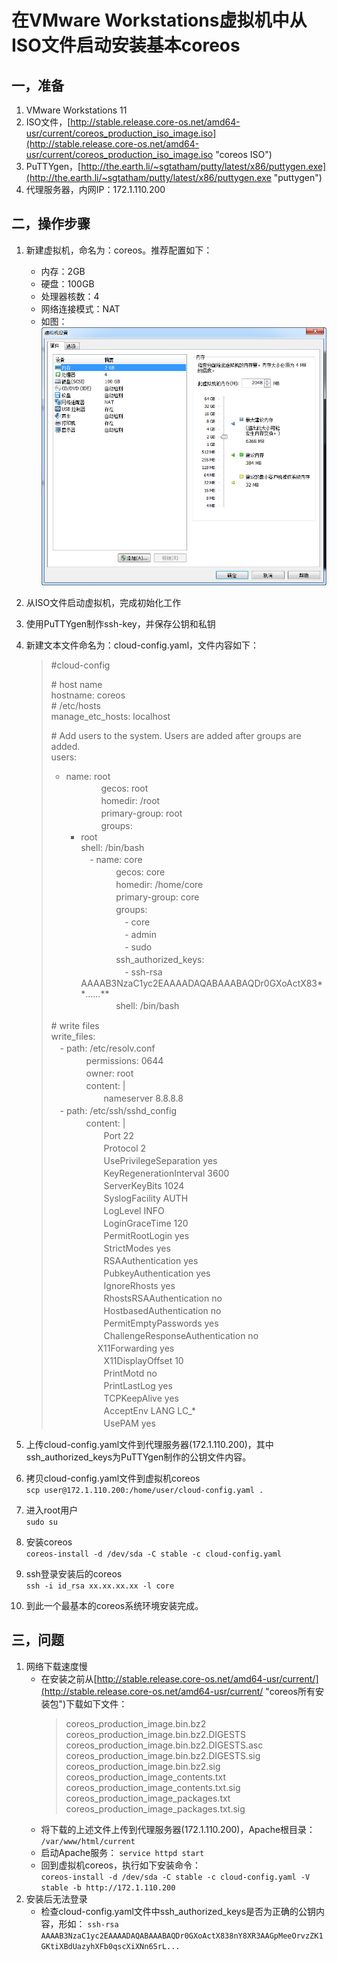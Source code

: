 # 在VMware Workstations虚拟机中从ISO文件启动安装基本coreos #
## 一，准备 ##
1. VMware Workstations 11
2. ISO文件，[http://stable.release.core-os.net/amd64-usr/current/coreos_production_iso_image.iso](http://stable.release.core-os.net/amd64-usr/current/coreos_production_iso_image.iso "coreos ISO")
3. PuTTYgen，[http://the.earth.li/~sgtatham/putty/latest/x86/puttygen.exe](http://the.earth.li/~sgtatham/putty/latest/x86/puttygen.exe "puttygen") 
4. 代理服务器，内网IP：172.1.110.200

## 二，操作步骤 ##
1. 新建虚拟机，命名为：coreos。推荐配置如下：
	- 内存：2GB
	- 硬盘：100GB
	- 处理器核数：4
	- 网络连接模式：NAT
	- 如图：  
    ![](vm.jpg)
2. 从ISO文件启动虚拟机，完成初始化工作
3. 使用PuTTYgen制作ssh-key，并保存公钥和私钥
4. 新建文本文件命名为：cloud-config.yaml，文件内容如下：
	> \#cloud-config  
	> 
	> \# host name  
	> hostname: coreos  
	> \# /etc/hosts  
	> manage\_etc\_hosts: localhost
	> 
	> \# Add users to the system. Users are added after groups are added.  
	> users:   
	> - name: root  
	>　　　　gecos: root  
	>　　　　homedir: /root  
	>　　　　primary-group: root  
	>　　　　groups:   
	>      - root  
	>    shell: /bin/bash  
	>　- name: core  
	>　　　　gecos: core  
	>　　　　homedir: /home/core  
	>　　　　primary-group: core  
	>　　　　groups:   
	>　　　　　- core  
	>　　　　　- admin  
	>　　　　　- sudo  
	>　　　　ssh_authorized_keys:   
	>　　　　　- ssh-rsa AAAAB3NzaC1yc2EAAAADAQABAAABAQDr0GXoActX83**......**  
	>　　　　shell: /bin/bash
	> 
	> \# write files  
	> write_files:  
	>　- path: /etc/resolv.conf  
	>　　　　permissions: 0644  
	>　　　　owner: root  
	>　　　　content: |  
	>　　　　　　nameserver 8.8.8.8  
	>　- path: /etc/ssh/sshd_config  
	>　　　　content: |  
	>　　　　　　Port 22  
	>　　　　　　Protocol 2  
	>　　　　　　UsePrivilegeSeparation yes  
	>　　　　　　KeyRegenerationInterval 3600  
	>　　　　　　ServerKeyBits 1024  
	>　　　　　　SyslogFacility AUTH  
	>　　　　　　LogLevel INFO  
	>　　　　　　LoginGraceTime 120  
	>　　　　　　PermitRootLogin yes  
	>　　　　　　StrictModes yes  
	>　　　　　　RSAAuthentication yes  
	>　　　　　　PubkeyAuthentication yes  
	>　　　　　　IgnoreRhosts yes  
	>　　　　　　RhostsRSAAuthentication no  
	>　　　　　　HostbasedAuthentication no  
	>　　　　　　PermitEmptyPasswords yes  
	>　　　　　　ChallengeResponseAuthentication no  
	>　　　　　 X11Forwarding yes  
	>　　　　　　X11DisplayOffset 10  
	>　　　　　　PrintMotd no  
	>　　　　　　PrintLastLog yes  
	>　　　　　　TCPKeepAlive yes  
	>　　　　　　AcceptEnv LANG LC_*  
	>　　　　　　UsePAM yes　　　　　　　
	
5. 上传cloud-config.yaml文件到代理服务器(172.1.110.200)，其中ssh_authorized_keys为PuTTYgen制作的公钥文件内容。
6. 拷贝cloud-config.yaml文件到虚拟机coreos  
	`scp user@172.1.110.200:/home/user/cloud-config.yaml .`
7. 进入root用户  
    `sudo su`
8. 安装coreos  
    `coreos-install -d /dev/sda -C stable -c cloud-config.yaml`
9. ssh登录安装后的coreos  
    `ssh -i id_rsa xx.xx.xx.xx -l core`
10. 到此一个最基本的coreos系统环境安装完成。
    
## 三，问题 ##
1. 网络下载速度慢
    - 在安装之前从[http://stable.release.core-os.net/amd64-usr/current/](http://stable.release.core-os.net/amd64-usr/current/ "coreos所有安装包")下载如下文件：  
        > coreos_production_image.bin.bz2  
        > coreos_production_image.bin.bz2.DIGESTS  
        > coreos_production_image.bin.bz2.DIGESTS.asc  
        > coreos_production_image.bin.bz2.DIGESTS.sig   
        > coreos_production_image.bin.bz2.sig  
        > coreos_production_image_contents.txt  
        > coreos_production_image_contents.txt.sig  
        > coreos_production_image_packages.txt  
        > coreos_production_image_packages.txt.sig    
    - 将下载的上述文件上传到代理服务器(172.1.110.200)，Apache根目录：  
       `/var/www/html/current`  
    - 启动Apache服务：
       `service httpd start`
    - 回到虚拟机coreos，执行如下安装命令：  
       `coreos-install -d /dev/sda -C stable -c cloud-config.yaml -V stable -b http://172.1.110.200`
2. 安装后无法登录
    - 检查cloud-config.yaml文件中ssh_authorized_keys是否为正确的公钥内容，形如：
      `ssh-rsa AAAAB3NzaC1yc2EAAAADAQABAAABAQDr0GXoActX838nY8XR3AAGpMeeOrvzZK1GKtiXBdUazyhXFb0qscXiXNn6SrL...`